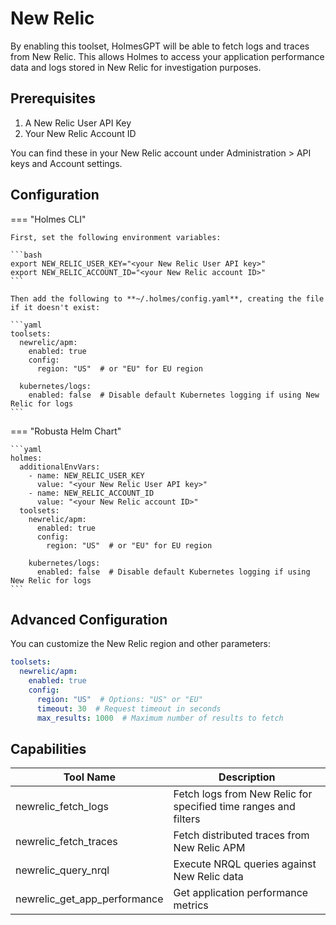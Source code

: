 # New Relic

By enabling this toolset, HolmesGPT will be able to fetch logs and traces from New Relic. This allows Holmes to access your application performance data and logs stored in New Relic for investigation purposes.

## Prerequisites

1. A New Relic User API Key
2. Your New Relic Account ID

You can find these in your New Relic account under Administration > API keys and Account settings.

## Configuration

=== "Holmes CLI"

    First, set the following environment variables:

    ```bash
    export NEW_RELIC_USER_KEY="<your New Relic User API key>"
    export NEW_RELIC_ACCOUNT_ID="<your New Relic account ID>"
    ```

    Then add the following to **~/.holmes/config.yaml**, creating the file if it doesn't exist:

    ```yaml
    toolsets:
      newrelic/apm:
        enabled: true
        config:
          region: "US"  # or "EU" for EU region

      kubernetes/logs:
        enabled: false  # Disable default Kubernetes logging if using New Relic for logs
    ```

=== "Robusta Helm Chart"

    ```yaml
    holmes:
      additionalEnvVars:
        - name: NEW_RELIC_USER_KEY
          value: "<your New Relic User API key>"
        - name: NEW_RELIC_ACCOUNT_ID
          value: "<your New Relic account ID>"
      toolsets:
        newrelic/apm:
          enabled: true
          config:
            region: "US"  # or "EU" for EU region

        kubernetes/logs:
          enabled: false  # Disable default Kubernetes logging if using New Relic for logs
    ```

## Advanced Configuration

You can customize the New Relic region and other parameters:

```yaml
toolsets:
  newrelic/apm:
    enabled: true
    config:
      region: "US"  # Options: "US" or "EU"
      timeout: 30  # Request timeout in seconds
      max_results: 1000  # Maximum number of results to fetch
```

## Capabilities

| Tool Name | Description |
|-----------|-------------|
| newrelic_fetch_logs | Fetch logs from New Relic for specified time ranges and filters |
| newrelic_fetch_traces | Fetch distributed traces from New Relic APM |
| newrelic_query_nrql | Execute NRQL queries against New Relic data |
| newrelic_get_app_performance | Get application performance metrics |
